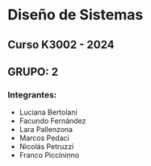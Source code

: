 # Diseño de Sistemas

## Curso K3002 - 2024

## GRUPO: 2
### Integrantes:
* Luciana Bertolani
* Facundo Fernández
* Lara Pallenzona
* Marcos Pedaci
* Nicolás Petruzzi
* Franco Piccininno
